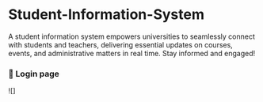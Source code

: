# Student-Information-System
A student information system empowers universities to seamlessly connect with students and teachers, delivering essential updates on courses, events, and administrative matters in real time. Stay informed and engaged!



### 🔑 Login page
![] 